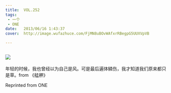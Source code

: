 ```yaml
---
title:	VOL.252
tags:
 - 一个
 - ONE
date:	2013/06/16 1:43:37
cover:	http://image.wufazhuce.com/FjMN8uBOvWAfxrRBegpG5UUXVpVB

---
```

![](http://image.wufazhuce.com/FjMN8uBOvWAfxrRBegpG5UUXVpVB)
---

年轻的时候，我也曾经以为自己是风。可是最后遍体鳞伤，我才知道我们原来都只是草。from 《艋舺》
 
Reprinted from ONE
